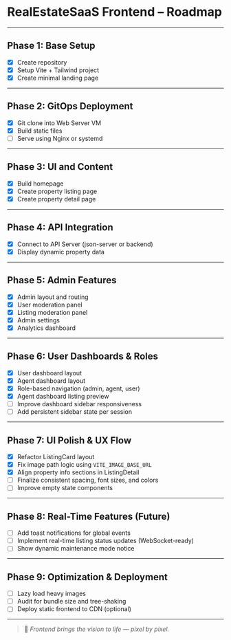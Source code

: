# RealEstateSaaS Frontend – Roadmap

---

## Phase 1: Base Setup

- [x] Create repository
- [x] Setup Vite + Tailwind project
- [x] Create minimal landing page

---

## Phase 2: GitOps Deployment

- [x] Git clone into Web Server VM
- [x] Build static files
- [ ] Serve using Nginx or systemd

---

## Phase 3: UI and Content

- [x] Build homepage
- [x] Create property listing page
- [x] Create property detail page

---

## Phase 4: API Integration

- [x] Connect to API Server (json-server or backend)
- [x] Display dynamic property data

---

## Phase 5: Admin Features

- [x] Admin layout and routing
- [x] User moderation panel
- [x] Listing moderation panel
- [x] Admin settings
- [x] Analytics dashboard

---

## Phase 6: User Dashboards & Roles

- [x] User dashboard layout
- [x] Agent dashboard layout
- [x] Role-based navigation (admin, agent, user)
- [x] Agent dashboard listing preview
- [ ] Improve dashboard sidebar responsiveness
- [ ] Add persistent sidebar state per session

---

## Phase 7: UI Polish & UX Flow

- [x] Refactor ListingCard layout
- [x] Fix image path logic using `VITE_IMAGE_BASE_URL`
- [x] Align property info sections in ListingDetail
- [ ] Finalize consistent spacing, font sizes, and colors
- [ ] Improve empty state components

---

## Phase 8: Real-Time Features (Future)

- [ ] Add toast notifications for global events
- [ ] Implement real-time listing status updates (WebSocket-ready)
- [ ] Show dynamic maintenance mode notice

---

## Phase 9: Optimization & Deployment

- [ ] Lazy load heavy images
- [ ] Audit for bundle size and tree-shaking
- [ ] Deploy static frontend to CDN (optional)

---

> 🚀 *Frontend brings the vision to life — pixel by pixel.*
